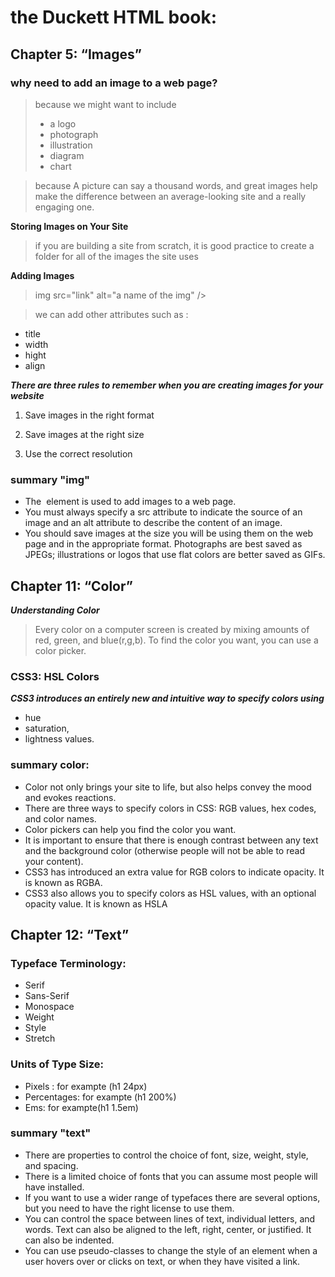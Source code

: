 #  the Duckett HTML book:

## Chapter 5: “Images”

### why need to add an image to a web page?

> because we might want to include 
> - a logo
> - photograph
> - illustration
> - diagram
> - chart

> because A picture can say a thousand words, and great 
images help make the difference between an 
average-looking site and a really engaging one.


**Storing Images on Your Site**

> if you are building a site from scratch, it is good 
practice to create a folder for all of the images 
the site uses

**Adding Images**
> img src="link" alt="a name of the img" />

 > we can add other attributes such as :
 - title 
 - width
 - hight 
 - align


***There are three rules to remember when you 
are creating images for your website***

1. Save images in the right format


2. Save images at the right size


3. Use the correct resolution

### summary "img"

- The <img> element is used to add images to a 
  web page.
- You must always specify a src attribute to indicate the 
 source of an image and an alt attribute to describe the 
 content of an image.
- You should save images at the size you will be using 
 them on the web page and in the appropriate format.
  Photographs are best saved as JPEGs; illustrations or 
 logos that use flat colors are better saved as GIFs.


## Chapter 11: “Color”

***Understanding Color***

> Every color on a computer screen is created by mixing amounts of red, 
 green, and blue(r,g,b). To find the color you want, you can use a color picker.

 ### CSS3: HSL Colors

***CSS3 introduces an entirely new and intuitive 
way to specify colors using***
- hue 
- saturation, 
- lightness values.


### summary color: 

- Color not only brings your site to life, but also helps 
convey the mood and evokes reactions.
- There are three ways to specify colors in CSS: 
RGB values, hex codes, and color names.
- Color pickers can help you find the color you want.
- It is important to ensure that there is enough contrast 
between any text and the background color (otherwise 
people will not be able to read your content).
- CSS3 has introduced an extra value for RGB colors to 
indicate opacity. It is known as RGBA.
- CSS3 also allows you to specify colors as HSL values, 
with an optional opacity value. It is known as HSLA


## Chapter 12: “Text”

### Typeface Terminology: 

- Serif 
- Sans-Serif
- Monospace
- Weight
- Style
- Stretch

### Units of Type Size:

- Pixels : for exampte (h1  24px)
- Percentages: for exampte (h1 200%)
- Ems: for exampte(h1 1.5em)


### summary "text"

 - There are properties to control the choice of font, size, 
weight, style, and spacing.
- There is a limited choice of fonts that you can assume 
most people will have installed.
- If you want to use a wider range of typefaces there are 
several options, but you need to have the right license 
to use them.
- You can control the space between lines of text, 
individual letters, and words. Text can also be aligned 
to the left, right, center, or justified. It can also be 
indented.
- You can use pseudo-classes to change the style of an 
element when a user hovers over or clicks on text, or 
when they have visited a link.




